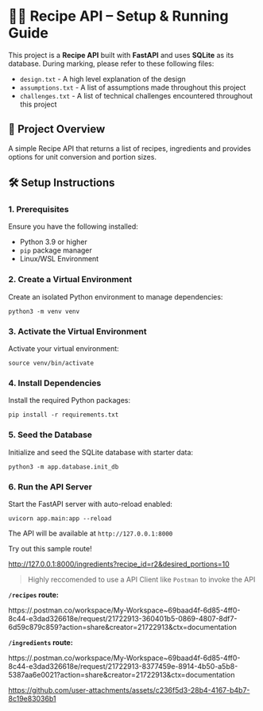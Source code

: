 # 🧑‍🍳 Recipe API – Setup & Running Guide

This project is a **Recipe API** built with **FastAPI** and uses **SQLite** as its database. 
During marking, please refer to these following files:
- `design.txt` - A high level explanation of the design
- `assumptions.txt` - A list of assumptions made throughout this project
- `challenges.txt` - A list of technical challenges encountered throughout this project

## 🚀 Project Overview
A simple Recipe API that returns a list of recipes, ingredients and provides options for unit conversion and portion sizes.

## 🛠️ Setup Instructions

### 1. Prerequisites

Ensure you have the following installed:

- Python 3.9 or higher  
- `pip` package manager
- Linux/WSL Environment

### 2. Create a Virtual Environment

Create an isolated Python environment to manage dependencies:

```
python3 -m venv venv
```

### 3. Activate the Virtual Environment

Activate your virtual environment:

```
source venv/bin/activate
```

### 4. Install Dependencies

Install the required Python packages:

```
pip install -r requirements.txt
```


### 5. Seed the Database

Initialize and seed the SQLite database with starter data:

```
python3 -m app.database.init_db
```

### 6. Run the API Server

Start the FastAPI server with auto-reload enabled:

```
uvicorn app.main:app --reload
```

The API will be available at `http://127.0.0.1:8000`

Try out this sample route!

http://127.0.0.1:8000/ingredients?recipe_id=r2&desired_portions=10

> Highly reccomended to use a API Client like `Postman` to invoke the API

**`/recipes` route:**

https://.postman.co/workspace/My-Workspace~69baad4f-6d85-4ff0-8c44-e3dad326618e/request/21722913-360401b5-0869-4807-8df7-6d59c879c859?action=share&creator=21722913&ctx=documentation

**`/ingredients` route:**

https://.postman.co/workspace/My-Workspace~69baad4f-6d85-4ff0-8c44-e3dad326618e/request/21722913-8377459e-8914-4b50-a5b8-5387aa6e0021?action=share&creator=21722913&ctx=documentation

https://github.com/user-attachments/assets/c236f5d3-28b4-4167-b4b7-8c19e83036b1

